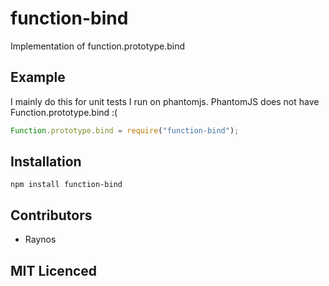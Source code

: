 # function-bind

<!--
    [![build status][travis-svg]][travis-url]
    [![NPM version][npm-badge-svg]][npm-url]
    [![Coverage Status][5]][6]
    [![gemnasium Dependency Status][7]][8]
    [![Dependency status][deps-svg]][deps-url]
    [![Dev Dependency status][dev-deps-svg]][dev-deps-url]
-->

<!-- [![browser support][11]][12] -->

Implementation of function.prototype.bind

## Example

I mainly do this for unit tests I run on phantomjs. PhantomJS does not have
Function.prototype.bind :(

```js
Function.prototype.bind = require("function-bind");
```

## Installation

`npm install function-bind`

## Contributors

- Raynos

## MIT Licenced

[travis-svg]: https://travis-ci.org/Raynos/function-bind.svg
[travis-url]: https://travis-ci.org/Raynos/function-bind
[npm-badge-svg]: https://badge.fury.io/js/function-bind.svg
[npm-url]: https://npmjs.org/package/function-bind
[5]: https://coveralls.io/repos/Raynos/function-bind/badge.png
[6]: https://coveralls.io/r/Raynos/function-bind
[7]: https://gemnasium.com/Raynos/function-bind.png
[8]: https://gemnasium.com/Raynos/function-bind
[deps-svg]: https://david-dm.org/Raynos/function-bind.svg
[deps-url]: https://david-dm.org/Raynos/function-bind
[dev-deps-svg]: https://david-dm.org/Raynos/function-bind/dev-status.svg
[dev-deps-url]: https://david-dm.org/Raynos/function-bind#info=devDependencies
[11]: https://ci.testling.com/Raynos/function-bind.png
[12]: https://ci.testling.com/Raynos/function-bind
